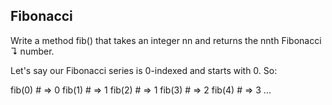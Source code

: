 ## Fibonacci

Write a method fib() that takes an integer nn and returns the nnth Fibonacci ↴ number.

Let's say our Fibonacci series is 0-indexed and starts with 0. So:

fib(0) # => 0
fib(1) # => 1
fib(2) # => 1
fib(3) # => 2
fib(4) # => 3
...
